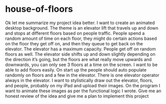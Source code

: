 # house-of-floors

Ok let me summarize my project idea better. I want to create an animated desktop background. The theme is an elevator lift that travels up and down and stops at different floors based on people traffic. People spend a random amount of time on each floor, they might do certain actions based on the floor they get off on, and then they queue to get back on the elevator. The elevator has a maximum capacity. People get off on random floors as well. The elevator side shifts up and down slightly depending on the direction it’s going, but the floors are what really move upwards and downwards, you can only see 3 floors at a time on the screen. I want to be able to add floors easily. On start up the people should auto populate randomly on floors and a few in the elevator. There is one elevator operator always in the elevator. I want to stylistically draw out the elevator, floors, and people, probably on my iPad and upload their images. On the program I want to animate these images as per the functional logic I wrote. Give me an honest review of the idea and give me a plan to implement this project